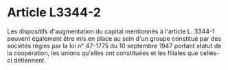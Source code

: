 # Article L3344-2

Les dispositifs d'augmentation du capital mentionnés à l'article L. 3344-1 peuvent également être mis en place au sein d'un groupe constitué par des sociétés régies par la loi n° 47-1775 du 10 septembre 1947 portant statut de la coopération, les unions qu'elles ont constituées et les filiales que celles-ci détiennent.
